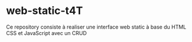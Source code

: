 # web-static-t4T
Ce repository consiste à realiser une interface web static à base du HTML CSS et JavaScript avec un CRUD
